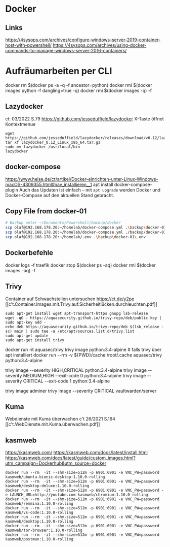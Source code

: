 # Docker

## Links
https://4sysops.com/archives/configure-windows-server-2019-container-host-with-powershell/
https://4sysops.com/archives/using-docker-commands-to-manage-windows-server-2016-containers/

# Aufräumarbeiten per CLI
docker rm $(docker ps -a -q -f ancestor=python)
docker rmi $(docker images python -f dangling=true -q)
docker rmi $(docker images -q)  -f

## Lazydocker
ct: 03/2022 S.79
https://github.com/jesseduffield/lazydocker
X-Taste öffnet Kontextmenue

```
wget https://github.com/jesseduffield/lazydocker/releases/download/v0.12/lazydocker_0.12_Linux_x86_64.tar.gz
tar xf lazydocker_0.12_Linux_x86_64.tar.gz 
sudo mv lazydocker /usr/local/bin
lazydocker
```

## docker-compose
https://www.heise.de/ct/artikel/Docker-einrichten-unter-Linux-Windows-macOS-4309355.html#nav_installieren__1
apt install docker-compose-plugin
Auch das Updaten ist einfach – mit `apt upgrade` werden Docker und Docker-Compose auf den aktuellen Stand gebracht.

## Copy File from docker-01

``` bash
# Backup unter ~/Documents/Powershell/backup/docker
scp olaf@192.168.178.20:~/homelab/docker-compose.yml .\backup\docker-01\docker-compose.yml   #oder
scp olaf@192.168.178.20:~/homelab/docker-compose.yml ./backup/docker-01/docker-compose.yml
scp olaf@192.168.178.20:~/homelab/.env .\backup\docker-01\.env
```

## Dockerbefehle

docker logs -f traefik
docker stop $(docker ps -aq)
docker rmi $(docker images -aq) -f

## Trivy
Container auf Schwachstellen untersuchen
https://ct.de/y2pe
[[c't.Container.Images.mit.Trivy.auf.Sicherheitlücken.durchleuchten.pdf]]

``` Installation Debian
sudo apt-get install wget apt-transport-https gnupg lsb-release 
wget -qO - https://aquasecurity.github.io/trivy-repo/deb/public.key | sudo apt-key add - 
echo deb https://aquasecurity.github.io/trivy-repo/deb $(lsb_release -sc) main | sudo tee -a /etc/apt/sources.list.d/trivy.list 
sudo apt-get update 
sudo apt-get install trivy
```

docker run -it aquasec/trivy
trivy image python:3.4-alpine   # falls trivy über apt installiert
docker run --rm -v ${PWD}/cache:/root/.cache aquasec/trivy python:3.4-alpine

trivy image --severity HIGH,CRITICAL python:3.4-alpine
trivy image --severity MEDIUM,HIGH --exit-code 0 python:3.4-alpine
trivy image --severity CRITICAL --exit-code 1 python:3.4-alpine

trivy image adminer
trivy image --severity CRITICAL vaultwarden/server

## Kuma
Webdienste mit Kuma überwachen  c't 26/2021 S.164
[[c't.WebDienste.mit.Kuma.überwachen.pdf]]


## kasmweb
https://kasmweb.com/
https://kasmweb.com/docs/latest/install.html
https://kasmweb.com/docs/latest/guide/custom_images.html?utm_campaign=Dockerhub&utm_source=docker

```
docker run --rm  -it --shm-size=512m -p 6901:6901 -e VNC_PW=password kasmweb/ubuntu-bionic-desktop:1.10.0-rolling
docker run --rm  -it --shm-size=512m -p 6901:6901 -e VNC_PW=password kasmweb/desktop-deluxe:1.10.0-rolling
docker run --rm  -it --shm-size=512m -p 6901:6901 -e VNC_PW=password -e LAUNCH_URL=http://youtube.com kasmweb/chromium:1.10.0-rolling
docker run --rm  -it --shm-size=512m -p 6901:6901 -e VNC_PW=password kasmweb/remmina:1.10.0-rolling
docker run --rm  -it --shm-size=512m -p 6901:6901 -e VNC_PW=password kasmweb/vs-code:1.10.0-rolling
docker run --rm  -it --shm-size=512m -p 6901:6901 -e VNC_PW=password kasmweb/desktop:1.10.0-rolling
docker run --rm  -it --shm-size=512m -p 6901:6901 -e VNC_PW=password kasmweb/tor-browser:1.10.0-rolling
docker run --rm  -it --shm-size=512m -p 6901:6901 -e VNC_PW=password kasmweb/postman:1.10.0-rolling
```

